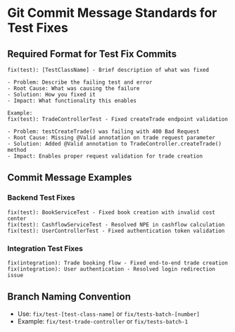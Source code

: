 # Git Commit Message Standards for Test Fixes

## Required Format for Test Fix Commits

```
fix(test): [TestClassName] - Brief description of what was fixed

- Problem: Describe the failing test and error
- Root Cause: What was causing the failure
- Solution: How you fixed it
- Impact: What functionality this enables

Example:
fix(test): TradeControllerTest - Fixed createTrade endpoint validation

- Problem: testCreateTrade() was failing with 400 Bad Request
- Root Cause: Missing @Valid annotation on trade request parameter
- Solution: Added @Valid annotation to TradeController.createTrade() method
- Impact: Enables proper request validation for trade creation
```

## Commit Message Examples

### Backend Test Fixes

```
fix(test): BookServiceTest - Fixed book creation with invalid cost center
fix(test): CashflowServiceTest - Resolved NPE in cashflow calculation
fix(test): UserControllerTest - Fixed authentication token validation
```

### Integration Test Fixes

```
fix(integration): Trade booking flow - Fixed end-to-end trade creation
fix(integration): User authentication - Resolved login redirection issue
```

## Branch Naming Convention

- Use: `fix/test-[test-class-name]` or `fix/tests-batch-[number]`
- Example: `fix/test-trade-controller` or `fix/tests-batch-1`
